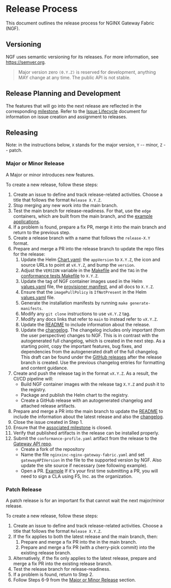 # Release Process

This document outlines the release process for NGINX Gateway Fabric (NGF).

## Versioning

NGF uses semantic versioning for its releases. For more information, see https://semver.org.

> Major version zero `(0.Y.Z)` is reserved for development, anything MAY change at any time. The public API is not stable.

## Release Planning and Development

The features that will go into the next release are reflected in the
corresponding [milestone](https://github.com/nginxinc/nginx-gateway-fabric/milestones). Refer to
the [Issue Lifecycle](/ISSUE_LIFECYCLE.md) document for information on issue creation and assignment to releases.

## Releasing

Note: in the instructions below, `X` stands for the major version, `Y` -- minor, `Z` -- patch.

### Major or Minor Release

A Major or minor introduces new features.

To create a new release, follow these steps:

1. Create an issue to define and track release-related activities. Choose a title that follows the
   format `Release X.Y.Z`.
2. Stop merging any new work into the main branch.
3. Test the main branch for release-readiness. For that, use the `edge` containers, which are built from the main
   branch, and the [example applications](/examples).
4. If a problem is found, prepare a fix PR, merge it into the main branch and return to the previous step.
5. Create a release branch with a name that follows the `release-X.Y` format.
6. Prepare and merge a PR into the release branch to update the repo files for the release:
    1. Update the Helm [Chart.yaml](/deploy/helm-chart/Chart.yaml): the `appVersion` to `X.Y.Z`, the icon and source
       URLs to point at `vX.Y.Z`, and bump the `version`.
    2. Adjust the `VERSION` variable in the [Makefile](/Makefile) and the `TAG` in the
       [conformance tests Makefile](/conformance/Makefile) to `X.Y.Z`.
    3. Update the tag of NGF container images used in the Helm [values.yaml](/deploy/helm-chart/values.yaml) file, the
       [provisioner manifest](/conformance/provisioner/provisioner.yaml), and all docs to `X.Y.Z`.
    4. Ensure that the `imagePullPolicy` is `IfNotPresent` in the Helm [values.yaml](/deploy/helm-chart/values.yaml)
       file.
    5. Generate the installation manifests by running `make generate-manifests`.
    6. Modify any `git clone` instructions to use `vX.Y.Z` tag.
    7. Modify any docs links that refer to `main` to instead refer to `vX.Y.Z`.
    8. Update the [README](/README.md) to include information about the release.
    9. Update the [changelog](/CHANGELOG.md). The changelog includes only important (from the user perspective)
       changes to NGF. This is in contrast with the autogenerated full changelog, which is created in the next step. As
       a starting point, copy the important features, bug fixes, and dependencies from the autogenerated draft of the
       full changelog. This draft can be found under
       the [GitHub releases](https://github.com/nginxinc/nginx-gateway-fabric/releases) after the release branch is
       created. Use the previous changelog entries for formatting and content guidance.
7. Create and push the release tag in the format `vX.Y.Z`. As a result, the CI/CD pipeline will:
    - Build NGF container images with the release tag `X.Y.Z` and push it to the registry.
    - Package and publish the Helm chart to the registry.
    - Create a GitHub release with an autogenerated changelog and attached release artifacts.
8. Prepare and merge a PR into the main branch to update the [README](/README.md) to include the information about the
   latest release and also the [changelog](/CHANGELOG.md).
9. Close the issue created in Step 1.
10. Ensure that the [associated milestone](https://github.com/nginxinc/nginx-gateway-fabric/milestones) is closed.
11. Verify that published artifacts in the release can be installed properly.
12. Submit the `conformance-profile.yaml` artifact from the release to the [Gateway API repo](https://github.com/kubernetes-sigs/gateway-api/tree/main/conformance/reports).
    - Create a fork of the repository
    - Name the file `nginxinc-nginx-gateway-fabric.yaml` and set `gatewayAPIVersion` in the file to the
    supported version by NGF. Also update the site source if necessary (see following example).
    - Open a PR. [Example](https://github.com/kubernetes-sigs/gateway-api/pull/2514)
    If it's your first time submitting a PR, you will need to sign a CLA using F5, Inc. as the organization.

### Patch Release

A patch release is for an important fix that cannot wait the next major/minor release.

To create a new release, follow these steps:

1. Create an issue to define and track release-related activities. Choose a title that follows the
   format `Release X.Y.Z`.
2. If the fix applies to both the latest release and the main branch, then:
    1. Prepare and merge a fix PR into the in the main branch.
    2. Prepare and merge a fix PR (with a cherry-pick commit) into the existing release branch.
3. Alternatively, if the fix only applies to the latest release, prepare and merge a fix PR into the existing release
   branch.
4. Test the release branch for release-readiness.
5. If a problem is found, return to Step 2.
6. Follow Steps 6-9 from the [Major or Minor Release](#major-or-minor-release) section.
